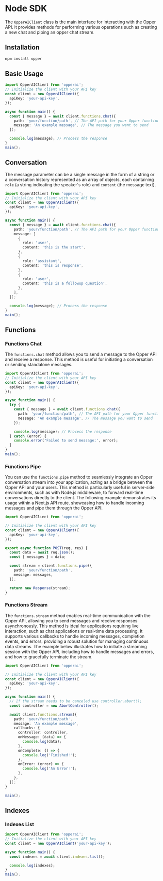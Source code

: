 # Node SDK

The `OpperAIClient` class is the main interface for interacting with the Opper API. It provides methods for performing various operations such as creating a new chat and piping an opper chat stream.

## Installation

```bash
npm install opper
```

## Basic Usage

```typescript
import OpperAIClient from 'opperai';
// Initialize the client with your API key
const client = new OpperAIClient({
  apiKey: 'your-api-key',
});

async function main() {
  const { message } = await client.functions.chat({
    path: 'your/function/path', // The API path for your Opper function
    message: 'An example message', // The message you want to send
  });

  console.log(message); // Process the response
}
main();
```

## Conversation

The message parameter can be a single message in the form of a string or a conversation history represented as an array of objects, each containing `role` (a string indicating the speaker's role) and `content` (the message text).

```typescript
import OpperAIClient from 'opperai';
// Initialize the client with your API key
const client = new OpperAIClient({
  apiKey: 'your-api-key',
});

async function main() {
  const { message } = await client.functions.chat({
    path: 'your/function/path', // The API path for your Opper function
    message: [
      {
        role: 'user',
        content: 'this is the start',
      },
      {
        role: 'assistant',
        content: 'this is response',
      },
      {
        role: 'user',
        content: 'this is a followup question',
      },
    ],
  });

  console.log(message); // Process the response
}
main();
```

## Functions

### Functions Chat

The `functions.chat` method allows you to send a message to the Opper API and receive a response. This method is useful for initiating a conversation or sending standalone messages.

```typescript
import OpperAIClient from 'opperai';
// Initialize the client with your API key
const client = new OpperAIClient({
  apiKey: 'your-api-key',
});

async function main() {
  try {
    const { message } = await client.functions.chat({
      path: 'your/function/path', // The API path for your Opper function
      message: 'An example message', // The message you want to send
    });

    console.log(message); // Process the response
  } catch (error) {
    console.error('Failed to send message:', error);
  }
}
main();
```

### Functions Pipe

You can use the `functions.pipe` method to seamlessly integrate an Opper conversation stream into your application, acting as a bridge between the Opper API and your users. This method is particularly useful in server-side environments, such as with Node.js middleware, to forward real-time conversations directly to the client. The following example demonstrates its usage within a Next.js API route, showcasing how to handle incoming messages and pipe them through the Opper API.

```typescript
import OpperAIClient from 'opperai';

// Initialize the client with your API key
const client = new OpperAIClient({
  apiKey: 'your-api-key',
});

export async function POST(req, res) {
  const data = await req.json();
  const { messages } = data;

  const stream = client.functions.pipe({
    path: 'your/function/path',
    message: messages,
  });

  return new Response(stream);
}
```

### Functions Stream

The `functions.stream` method enables real-time communication with the Opper API, allowing you to send messages and receive responses asynchronously. This method is ideal for applications requiring live interaction, such as chat applications or real-time data processing. It supports various callbacks to handle incoming messages, completion events, and errors, providing a robust solution for managing continuous data streams. The example below illustrates how to initiate a streaming session with the Opper API, including how to handle messages and errors, and how to gracefully terminate the stream.

```typescript
import OpperAIClient from 'opperai';

// Initialize the client with your API key
const client = new OpperAIClient({
  apiKey: 'your-api-key',
});

async function main() {
  // If the stream needs to be canceled use controller.abort();
  const controller = new AbortController();

  await client.functions.stream({
    path: 'your/function/path',
    message: 'An example message',
    callbacks: {
      controller: controller,
      onMessage: (data) => {
        console.log(data);
      },
      onComplete: () => {
        console.log('Finished!');
      },
      onError: (error) => {
        console.log('An Error!');
      },
    },
  });
}

main();
```

## Indexes

### Indexes List

```typescript
import OpperAIClient from 'opperai';
// Initialize the client with your API key
const client = new OpperAIClient('your-api-key');

async function main() {
  const indexes = await client.indexes.list();

  console.log(indexes);
}
main();
```
